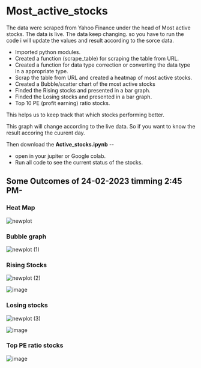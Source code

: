 # Most_active_stocks

The data were scraped from Yahoo Finance under the head of Most active stocks.
The data is live. The data keep changing. so you have to run the code i will update the values and result according to the sorce data.

* Imported python modules.
* Created a function (scrape_table) for scraping the table from URL.
* Created a function for data type correction or converting the data type in a appropriate type.
* Scrap the table from URL and created a heatmap of most active stocks.
* Created a Bubble/scatter chart of the most active stocks
* Finded the Rising stocks and presented in a bar graph.
* Finded the Losing stocks and presented in a bar graph.
* Top 10 PE (profit earning) ratio stocks.

This helps us to keep track that which stocks performing better.

This graph will change according to the live data. So if you want to know the result accoring the cuurent day.

Then download the **Active_stocks.ipynb** --
* open in your jupiter or Google colab.
* Run all code to see the current status of the stocks.



## Some Outcomes of 24-02-2023 timming 2:45 PM-

### Heat Map 

![newplot](https://user-images.githubusercontent.com/111237089/221138759-7236e1a5-7800-4e74-9a5d-a87b530a9064.png)


### Bubble graph

![newplot (1)](https://user-images.githubusercontent.com/111237089/221138904-b7d062a2-2165-4bfa-a09d-037c43a6d1a8.png)


### Rising Stocks

![newplot (2)](https://user-images.githubusercontent.com/111237089/221139069-d44e800e-052d-4bc3-a856-e42e8c875d47.png)

![image](https://user-images.githubusercontent.com/111237089/221139329-70a33334-3ae6-4844-928c-4b6536645066.png)


### Losing stocks

![newplot (3)](https://user-images.githubusercontent.com/111237089/221139568-0b9e6861-e090-454f-86d1-b59776d58578.png)

![image](https://user-images.githubusercontent.com/111237089/221139666-c517121e-f4a5-4fff-afa7-e5b855257f0e.png)

### Top PE ratio stocks

![image](https://user-images.githubusercontent.com/111237089/221139814-785f638a-2e9d-4949-828f-2136b8cb2e61.png)






